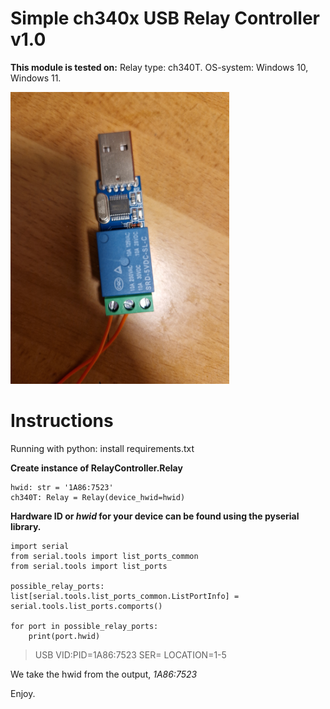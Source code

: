 # Simple ch340x USB Relay Controller v1.0
 **This module is tested on:**
 Relay type: ch340T.
 OS-system: Windows 10, Windows 11.
 
 <img src="https://github.com/Isak-Landin/ch340x_controller_v1.0/blob/main/ch340T.jpg" width="350">
 
 # Instructions
 Running with python:
 install requirements.txt
 
 **Create instance of RelayController.Relay**
```
hwid: str = '1A86:7523'
ch340T: Relay = Relay(device_hwid=hwid)
```

**Hardware ID or *hwid* for your device can be found using the pyserial library.**
```
import serial
from serial.tools import list_ports_common
from serial.tools import list_ports

possible_relay_ports: list[serial.tools.list_ports_common.ListPortInfo] = serial.tools.list_ports.comports()

for port in possible_relay_ports:
    print(port.hwid)
```

> USB VID:PID=1A86:7523 SER= LOCATION=1-5

We take the hwid from the output, *1A86:7523*

Enjoy.
